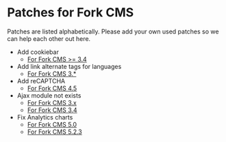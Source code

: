 # Patches for Fork CMS

Patches are listed alphabetically.
Please add your own used patches so we can help each other out here.

* Add cookiebar
    * [For Fork CMS >= 3.4](add-cookiebar/fork-cms-3-4-add-cookiebar.diff)
* Add link alternate tags for languages
    * [For Fork CMS 3.*](add-link-alternate-tags)
* Add reCAPTCHA
    * [For Fork CMS 4.5](add-recaptcha/fork-cms-4-5-add-google-recaptcha.diff)
* Ajax module not exists
    * [For Fork CMS 3.x](ajax-module-not-exists/fork-cms-3-x-patch-ajax-module-not-exists-mails.diff)
    * [For Fork CMS 3.4](ajax-module-not-exists/fork-cms-3-4-patch-ajax-module-not-exists-mails.diff)
* Fix Analytics charts
    * [For Fork CMS 5.0](fix-analytics-charts/fork-cms-5-0-analytics.diff)
    * [For Fork CMS 5.2.3](fix-analytics-charts/fork-cms-5-2-3-and-lower-fix-analytics.patch.txt)